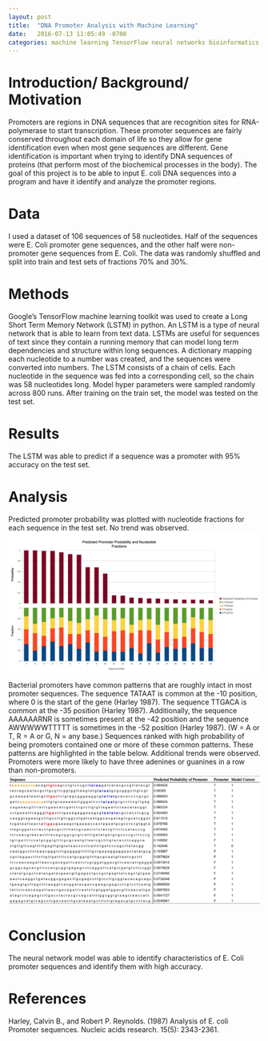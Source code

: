 ```yaml
---
layout: post
title:  "DNA Promoter Analysis with Machine Learning"
date:   2016-07-13 11:05:49 -0700
categories: machine learning TensorFlow neural networks bioinformatics
---
```

# Introduction/ Background/ Motivation
Promoters are regions in DNA sequences that are recognition sites for RNA-polymerase to start transcription. These promoter sequences are fairly conserved throughout each domain of life so they allow for gene identification even when most gene sequences are different. Gene identification is important when trying to identify DNA sequences of proteins (that perform most of the biochemical processes in the body). The goal of this project is to be able to input E. coli DNA sequences into a program and have it identify and analyze the promoter regions.

# Data
I used a dataset of 106 sequences of 58 nucleotides. Half of the sequences were E. Coli promoter gene sequences, and the other half were non-promoter gene sequences from E. Coli. The data was randomly shuffled and split into train and test sets of fractions 70% and 30%.

# Methods
Google’s TensorFlow machine learning toolkit was used to create a Long Short Term Memory Network (LSTM) in python. An LSTM is a type of neural network that is able to learn from text data. LSTMs are useful for sequences of text since they contain a running memory that can model long term dependencies and structure within long sequences. A dictionary mapping each nucleotide to a number was created, and the sequences were converted into numbers. The LSTM consists of a chain of cells. Each nucleotide in the sequence was fed into a corresponding cell, so the chain was 58 nucleotides long. Model hyper parameters were sampled randomly across 800 runs. After training on the train set, the model was tested on the test set.

# Results
The LSTM was able to predict if a sequence was a promoter with 95% accuracy on the test set.

# Analysis
Predicted promoter probability was plotted with nucleotide fractions for each sequence in the test set. No trend was observed.
![nucleotideFrequencies](/img/nucFreqs.png)

Bacterial promoters have common patterns that are roughly intact in most promoter sequences. The sequence TATAAT is common at the -10 position, where 0 is the start of the gene (Harley 1987). The sequence TTGACA is common at the -35 position (Harley 1987). Additionally, the sequence AAAAAARNR is sometimes present at the -42 position and the sequence AWWWWWTTTTT is sometimes in the -52 position (Harley 1987). (W = A or T, R = A or G, N = any base.)
Sequences ranked with high probability of being promoters contained one or more of these common patterns. These patterns are highlighted in the table below. Additional trends were observed. Promoters were more likely to have three adenines or guanines in a row than non-promoters.
![nucleotideFrequencies](/img/promoters.jpeg)

# Conclusion
The neural network model was able to identify characteristics of E. Coli promoter sequences and identify them with high accuracy.

# References
Harley, Calvin B., and Robert P. Reynolds. (1987) Analysis of E. coli Promoter sequences. Nucleic acids research. 15(5): 2343-2361.
